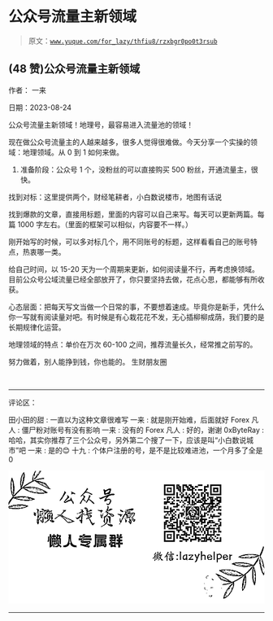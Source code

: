 # 公众号流量主新领域

> 原文：[`www.yuque.com/for_lazy/thfiu8/rzxbgr0po0t3rsub`](https://www.yuque.com/for_lazy/thfiu8/rzxbgr0po0t3rsub)

## (48 赞)公众号流量主新领域

作者： 一来

日期：2023-08-24

公众号流量主新领域！地理号，最容易进入流量池的领域！

现在做公众号流量主的人越来越多，很多人觉得很难做。今天分享一个实操的领域：地理领域。从 0 到 1 如何来做。

1.  准备阶段：公众号 1 个，没粉丝的可以直接购买 500 粉丝，开通流量主，很快。

找到对标：这里提供两个，财经笔耕者，小白数说楼市，地图有话说

找到爆款的文章，直接用标题，里面的内容可以自己来写。每天可以更新两篇。每篇 1000 字左右。（里面的框架可以相似，内容要不一样。）

刚开始写的时候，可以多对标几个，用不同账号的标题，这样看看自己的账号特点，热衷哪一类。

给自己时间，以 15-20 天为一个周期来更新，如何阅读量不行，再考虑换领域。目前公众号公域流量已经全部放开了，你只要坚持去做，花点心思，都能够有所收获。

心态层面：把每天写文当做一个日常的事，不要想着速成。毕竟你是新手，凭什么你一写就有阅读量对吧。有时候是有心栽花花不发，无心插柳柳成荫，我们要的是长期规律化运营。

地理领域的特点：单价在万次 60-100 之间，推荐流量长久，经常推之前写的。

努力做着，别人能挣到钱，你也能的。 生财朋友圈

​

* * *

评论区：

田小田的甜 : 一直以为这种文章很难写
一来 : 就是刚开始难，后面就好
Forex 凡人 : 僵尸粉对账号有没有影响
一来 : 没有的
Forex 凡人 : 好的，谢谢
0xByteRay : 哈哈，其实你推荐了三个公众号，另外第二个搜了一下，应该是叫“小白数说城市”吧
一来 : 是的😊
十九 : 个体户注册的号，是不是比较难进池，一个月多了全是 0

![](img/1c37d505930596d12a88ab23e11aa07a.png)

* * *